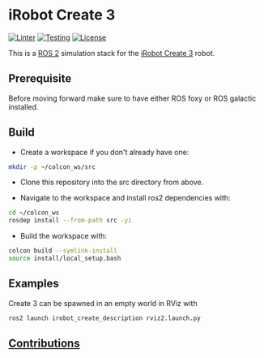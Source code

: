 # iRobot Create 3

[![Linter](https://github.com/iRobotSTEM/create3_sim/actions/workflows/lint.yml/badge.svg)](https://github.com/iRobotSTEM/create3_sim/actions/workflows/lint.yml) [![Testing](https://github.com/iRobotSTEM/create3_sim/actions/workflows/ci.yml/badge.svg)](https://github.com/iRobotSTEM/create3_sim/actions/workflows/ci.yml) [![License](https://img.shields.io/github/license/iRobotSTEM/create3_sim)](https://github.com/iRobotSTEM/create3_sim/blob/master/LICENSE)

This is a [ROS 2](https://docs.ros.org/en/foxy/index.html) simulation stack for the [iRobot Create 3]() robot.

## Prerequisite

Before moving forward make sure to have either ROS foxy or ROS galactic installed. 

## Build

- Create a workspace if you don't already have one:

```bash
mkdir -p ~/colcon_ws/src
```

- Clone this repository into the src directory from above.

- Navigate to the workspace and install ros2 dependencies with:

```bash
cd ~/colcon_ws
rosdep install --from-path src -yi
```

- Build the workspace with:

```bash
colcon build --symlink-install
source install/local_setup.bash
```

## Examples

Create 3 can be spawned in an empty world in RViz with

```bash
ros2 launch irobot_create_description rviz2.launch.py
```

## [Contributions](CONTRIBUTING.md)